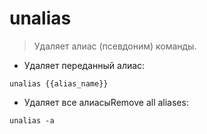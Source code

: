 # unalias

> Удаляет алиас (псевдоним) команды.

- Удаляет переданный алиас:

`unalias {{alias_name}}`

- Удаляет все алиасыRemove all aliases:

`unalias -a`
